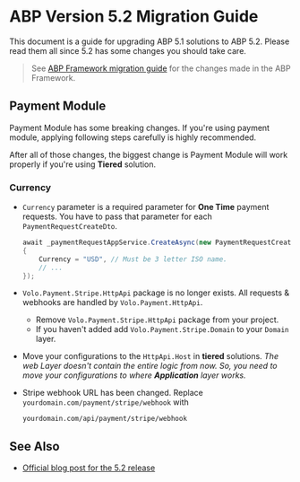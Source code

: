 # ABP Version 5.2 Migration Guide

This document is a guide for upgrading ABP 5.1 solutions to ABP 5.2. Please read them all since 5.2 has some changes you should take care.

> See [ABP Framework migration guide](https://docs.abp.io/en/abp/5.2/Migration-Guides/Abp-5_2) for the changes made in the ABP Framework.


## Payment Module

Payment Module has some breaking changes. If you're using payment module, applying following steps carefully is highly recommended.

After all of those changes, the biggest change is Payment Module will work properly if you're using **Tiered** solution.

### Currency
- `Currency` parameter is a required parameter for **One Time** payment requests. You have to pass that parameter for each `PaymentRequestCreateDto`.

    ```csharp
    await _paymentRequestAppService.CreateAsync(new PaymentRequestCreateDto
    {
        Currency = "USD", // Must be 3 letter ISO name.
        // ...
    });
    ```

- `Volo.Payment.Stripe.HttpApi` package is no longer exists. All requests & webhooks are handled by `Volo.Payment.HttpApi`.

    - Remove `Volo.Payment.Stripe.HttpApi` package from your project.
    - If you haven't added add `Volo.Payment.Stripe.Domain` to your `Domain` layer.
    
- Move your configurations to the `HttpApi.Host` in **tiered** solutions. 
  _The web Layer doesn't contain the entire logic from now. So, you need to move your configurations to where **Application** layer works._

- Stripe webhook URL has been changed. Replace `yourdomain.com/payment/stripe/webhook` with 
    ```
    yourdomain.com/api/payment/stripe/webhook
    ```

## See Also

* [Official blog post for the 5.2 release](https://blog.abp.io/abp/ABP.IO-Platform-5-2-RC-Has-Been-Published)
